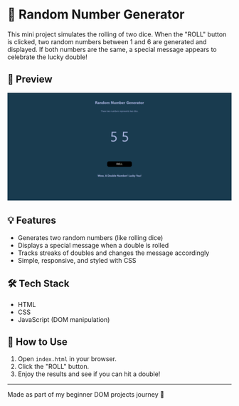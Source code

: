 
# 🎲 Random Number Generator

This mini project simulates the rolling of two dice. When the "ROLL" button is clicked, two random numbers between 1 and 6 are generated and displayed. If both numbers are the same, a special message appears to celebrate the lucky double!

## 📸 Preview

![Screenshot of Random Number Generator](./random-number-screenshot.png)

## 💡 Features

- Generates two random numbers (like rolling dice)
- Displays a special message when a double is rolled
- Tracks streaks of doubles and changes the message accordingly
- Simple, responsive, and styled with CSS

## 🛠️ Tech Stack

- HTML
- CSS
- JavaScript (DOM manipulation)

## 🚀 How to Use

1. Open `index.html` in your browser.
2. Click the "ROLL" button.
3. Enjoy the results and see if you can hit a double!

---

Made as part of my beginner DOM projects journey 🚀
